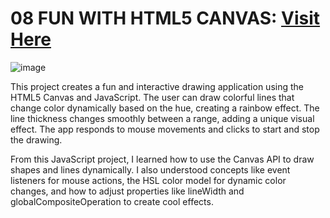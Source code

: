 ﻿# 08 FUN WITH HTML5 CANVAS: <a target="_blank" href="https://08-html5-canvas.vercel.app/">Visit Here</a>

![image](https://github.com/user-attachments/assets/0d27b88c-e2e6-4870-9b6a-a76f39167931)

This project creates a fun and interactive drawing application using the HTML5 Canvas and JavaScript. The user can draw colorful lines that change color dynamically based on the hue, creating a rainbow effect. The line thickness changes smoothly between a range, adding a unique visual effect. The app responds to mouse movements and clicks to start and stop the drawing.

From this JavaScript project, I learned how to use the Canvas API to draw shapes and lines dynamically. I also understood concepts like event listeners for mouse actions, the HSL color model for dynamic color changes, and how to adjust properties like lineWidth and globalCompositeOperation to create cool effects.
